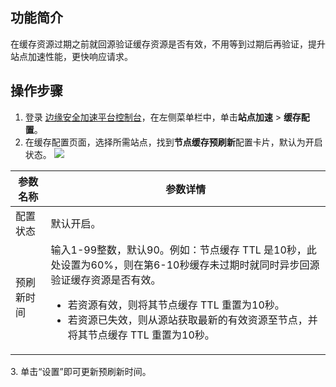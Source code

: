 ## 功能简介
在缓存资源过期之前就回源验证缓存资源是否有效，不用等到过期后再验证，提升站点加速性能，更快响应请求。

## 操作步骤
1. 登录 [边缘安全加速平台控制台](https://console.cloud.tencent.com/edgeone)，在左侧菜单栏中，单击**站点加速** > **缓存配置**。
2. 在缓存配置页面，选择所需站点，找到**节点缓存预刷新**配置卡片，默认为开启状态。
![](https://qcloudimg.tencent-cloud.cn/raw/c2f02f79a63497e1d91b61bfb3e249a1.png)
<table>
<thead>
<tr>
<th>参数名称</th>
<th>参数详情</th>
</tr>
</thead>
<tbody><tr>
<td>配置状态</td>
<td>默认开启。</td>
</tr>
<tr>
<td>预刷新时间</td>
<td>输入1-99整数，默认90。例如：节点缓存 TTL 是10秒，此处设置为60%，则在第6-10秒缓存未过期时就同时异步回源验证缓存资源是否有效。<ul><li>若资源有效，则将其节点缓存 TTL 重置为10秒。</li><li>若资源已失效，则从源站获取最新的有效资源至节点，并将其节点缓存 TTL 重置为10秒。</li></td>
</tr>
</tbody></table>
3. 单击“设置”即可更新预刷新时间。



